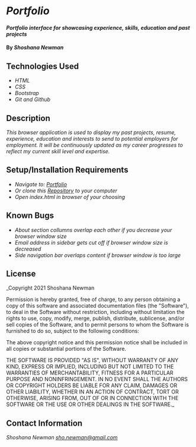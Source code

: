 # _Portfolio_

#### _Portfolio interface for showcasing experience, skills, education and past projects_

#### By _**Shoshana Newman**_

## Technologies Used

* _HTML_
* _CSS_
* _Bootstrap_
* _Git and Github_

## Description

_This browser application is used to display my past projects, resume, experience, education and interests to send to potential employers for employment. It will be continuously updated as my career progresses to reflect my current skill level and expertise._

## Setup/Installation Requirements

* _Navigate to: [Portfolio](https://shonewman.github.io/Portfolio "Portfolio")_
* _Or clone this [Repository](https://github.com/ShoNewman/Portfolio.git) to your computer_
* _Open index.html in browser of your choosing_

## Known Bugs

* _About section collumns overlap each other if you decrease your browser window size_
* _Email address in sidebar gets cut off if browser window size is decreased_
* _Side navigation bar overlaps content if browser window is too large_

## License

_Copyright 2021 Shoshana Newman

Permission is hereby granted, free of charge, to any person obtaining a copy of this software and associated documentation files (the "Software"), to deal in the Software without restriction, including without limitation the rights to use, copy, modify, merge, publish, distribute, sublicense, and/or sell copies of the Software, and to permit persons to whom the Software is furnished to do so, subject to the following conditions:

The above copyright notice and this permission notice shall be included in all copies or substantial portions of the Software.

THE SOFTWARE IS PROVIDED "AS IS", WITHOUT WARRANTY OF ANY KIND, EXPRESS OR IMPLIED, INCLUDING BUT NOT LIMITED TO THE WARRANTIES OF MERCHANTABILITY, FITNESS FOR A PARTICULAR PURPOSE AND NONINFRINGEMENT. IN NO EVENT SHALL THE AUTHORS OR COPYRIGHT HOLDERS BE LIABLE FOR ANY CLAIM, DAMAGES OR OTHER LIABILITY, WHETHER IN AN ACTION OF CONTRACT, TORT OR OTHERWISE, ARISING FROM, OUT OF OR IN CONNECTION WITH THE SOFTWARE OR THE USE OR OTHER DEALINGS IN THE SOFTWARE._


## Contact Information

_Shoshana Newman [sho.newman@gmail.com](mailto:sho.newman@gmail.com)_
